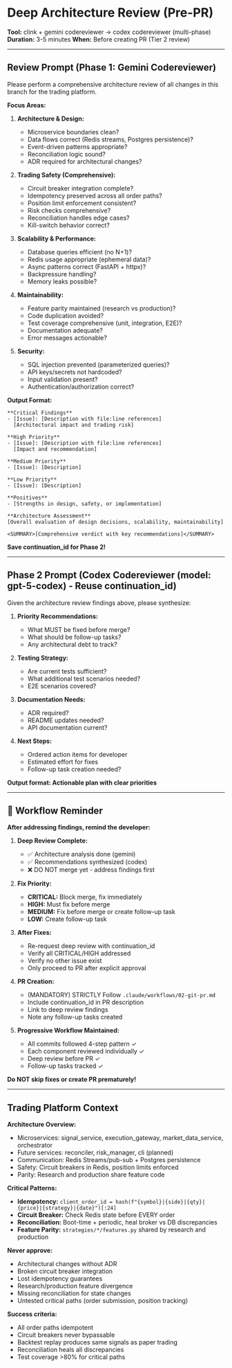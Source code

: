 # Deep Architecture Review (Pre-PR)

**Tool:** clink + gemini codereviewer → codex codereviewer (multi-phase)
**Duration:** 3-5 minutes
**When:** Before creating PR (Tier 2 review)

---

## Review Prompt (Phase 1: Gemini Codereviewer)

Please perform a comprehensive architecture review of all changes in this branch for the trading platform.

**Focus Areas:**

1. **Architecture & Design:**
   - Microservice boundaries clean?
   - Data flows correct (Redis streams, Postgres persistence)?
   - Event-driven patterns appropriate?
   - Reconciliation logic sound?
   - ADR required for architectural changes?

2. **Trading Safety (Comprehensive):**
   - Circuit breaker integration complete?
   - Idempotency preserved across all order paths?
   - Position limit enforcement consistent?
   - Risk checks comprehensive?
   - Reconciliation handles edge cases?
   - Kill-switch behavior correct?

3. **Scalability & Performance:**
   - Database queries efficient (no N+1)?
   - Redis usage appropriate (ephemeral data)?
   - Async patterns correct (FastAPI + httpx)?
   - Backpressure handling?
   - Memory leaks possible?

4. **Maintainability:**
   - Feature parity maintained (research vs production)?
   - Code duplication avoided?
   - Test coverage comprehensive (unit, integration, E2E)?
   - Documentation adequate?
   - Error messages actionable?

5. **Security:**
   - SQL injection prevented (parameterized queries)?
   - API keys/secrets not hardcoded?
   - Input validation present?
   - Authentication/authorization correct?

**Output Format:**

```
**Critical Findings**
- [Issue]: [Description with file:line references]
  [Architectural impact and trading risk]

**High Priority**
- [Issue]: [Description with file:line references]
  [Impact and recommendation]

**Medium Priority**
- [Issue]: [Description]

**Low Priority**
- [Issue]: [Description]

**Positives**
- [Strengths in design, safety, or implementation]

**Architecture Assessment**
[Overall evaluation of design decisions, scalability, maintainability]

<SUMMARY>[Comprehensive verdict with key recommendations]</SUMMARY>
```

**Save continuation_id for Phase 2!**

---

## Phase 2 Prompt (Codex Codereviewer (model: gpt-5-codex) - Reuse continuation_id)

Given the architecture review findings above, please synthesize:

1. **Priority Recommendations:**
   - What MUST be fixed before merge?
   - What should be follow-up tasks?
   - Any architectural debt to track?

2. **Testing Strategy:**
   - Are current tests sufficient?
   - What additional test scenarios needed?
   - E2E scenarios covered?

3. **Documentation Needs:**
   - ADR required?
   - README updates needed?
   - API documentation current?

4. **Next Steps:**
   - Ordered action items for developer
   - Estimated effort for fixes
   - Follow-up task creation needed?

**Output format: Actionable plan with clear priorities**

---

## 🔔 Workflow Reminder

**After addressing findings, remind the developer:**

1. **Deep Review Complete:**
   - ✅ Architecture analysis done (gemini)
   - ✅ Recommendations synthesized (codex)
   - ❌ DO NOT merge yet - address findings first

2. **Fix Priority:**
   - **CRITICAL:** Block merge, fix immediately
   - **HIGH:** Must fix before merge
   - **MEDIUM:** Fix before merge or create follow-up task
   - **LOW:** Create follow-up task

3. **After Fixes:**
   - Re-request deep review with continuation_id
   - Verify all CRITICAL/HIGH addressed
   - Verify no other issue exist
   - Only proceed to PR after explicit approval

4. **PR Creation:**
   - (MANDATORY) STRICTLY Follow `.claude/workflows/02-git-pr.md`
   - Include continuation_id in PR description
   - Link to deep review findings
   - Note any follow-up tasks created

5. **Progressive Workflow Maintained:**
   - All commits followed 4-step pattern ✓
   - Each component reviewed individually ✓
   - Deep review before PR ✓
   - Follow-up tasks tracked ✓

**Do NOT skip fixes or create PR prematurely!**

---

## Trading Platform Context

**Architecture Overview:**
- Microservices: signal_service, execution_gateway, market_data_service, orchestrator
- Future services: reconciler, risk_manager, cli (planned)
- Communication: Redis Streams/pub-sub + Postgres persistence
- Safety: Circuit breakers in Redis, position limits enforced
- Parity: Research and production share feature code

**Critical Patterns:**
- **Idempotency:** `client_order_id = hash(f"{symbol}|{side}|{qty}|{price}|{strategy}|{date}")[:24]`
- **Circuit Breaker:** Check Redis state before EVERY order
- **Reconciliation:** Boot-time + periodic, heal broker vs DB discrepancies
- **Feature Parity:** `strategies/*/features.py` shared by research and production

**Never approve:**
- Architectural changes without ADR
- Broken circuit breaker integration
- Lost idempotency guarantees
- Research/production feature divergence
- Missing reconciliation for state changes
- Untested critical paths (order submission, position tracking)

**Success criteria:**
- All order paths idempotent
- Circuit breakers never bypassable
- Backtest replay produces same signals as paper trading
- Reconciliation heals all discrepancies
- Test coverage >80% for critical paths
